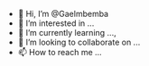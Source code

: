 - 👋 Hi, I’m @Gaelmbemba
- 👀 I’m interested in ...
- 🌱 I’m currently learning ...,
- 💞️ I’m looking to collaborate on ...
- 📫 How to reach me ...

<!---
Gaelmbemba/Gaelmbemba is a ✨ special ✨ repository because its `README.md` (this file) appears on your GitHub profile.
You can click the Preview link to take a look at your changes.
--->
